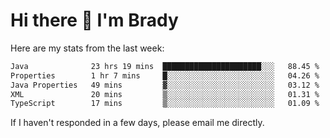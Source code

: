# Hi there 👋 I'm Brady

Here are my stats from the last week:
<!--START_SECTION:waka-->

```txt
Java              23 hrs 19 mins  ██████████████████████░░░   88.45 %
Properties        1 hr 7 mins     █░░░░░░░░░░░░░░░░░░░░░░░░   04.26 %
Java Properties   49 mins         ▓░░░░░░░░░░░░░░░░░░░░░░░░   03.12 %
XML               20 mins         ▒░░░░░░░░░░░░░░░░░░░░░░░░   01.31 %
TypeScript        17 mins         ▒░░░░░░░░░░░░░░░░░░░░░░░░   01.09 %
```

<!--END_SECTION:waka-->

If I haven't responded in a few days, please email me directly. 
